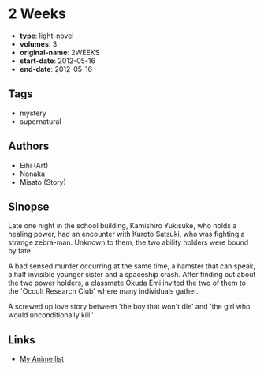 # 2 Weeks

-   **type**: light-novel
-   **volumes**: 3
-   **original-name**: 2WEEKS
-   **start-date**: 2012-05-16
-   **end-date**: 2012-05-16

## Tags

-   mystery
-   supernatural

## Authors

-   Eihi (Art)
-   Nonaka
-   Misato (Story)

## Sinopse

Late one night in the school building, Kamishiro Yukisuke, who holds a healing power, had an encounter with Kuroto Satsuki, who was fighting a strange zebra-man. Unknown to them, the two ability holders were bound by fate.

A bad sensed murder occurring at the same time, a hamster that can speak, a half invisible younger sister and a spaceship crash. After finding out about the two power holders, a classmate Okuda Emi invited the two of them to the 'Occult Research Club' where many individuals gather.

A screwed up love story between 'the boy that won't die' and 'the girl who would unconditionally kill.'

## Links

-   [My Anime list](https://myanimelist.net/manga/91680/2_Weeks)
